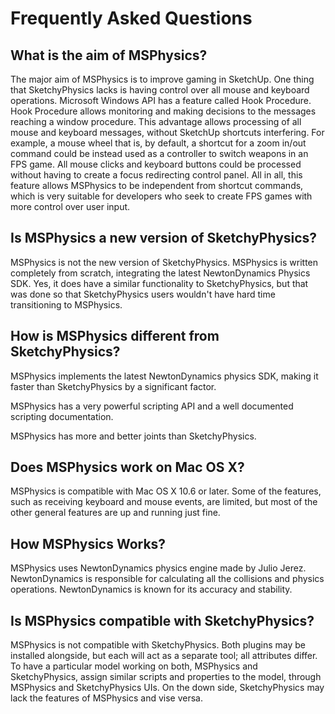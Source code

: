 # Frequently Asked Questions

## What is the aim of MSPhysics?
The major aim of MSPhysics is to improve gaming in SketchUp. One thing that
SketchyPhysics lacks is having control over all mouse and keyboard operations.
Microsoft Windows API has a feature called Hook Procedure. Hook Procedure allows
monitoring and making decisions to the messages reaching a window procedure.
This advantage allows processing of all mouse and keyboard messages, without
SketchUp shortcuts interfering. For example, a mouse wheel that is, by default,
a shortcut for a zoom in/out command could be instead used as a controller to
switch weapons in an FPS game. All mouse clicks and keyboard buttons could be
processed without having to create a focus redirecting control panel. All in
all, this feature allows MSPhysics to be independent from shortcut commands,
which is very suitable for developers who seek to create FPS games with more
control over user input.

## Is MSPhysics a new version of SketchyPhysics?
MSPhysics is not the new version of SketchyPhysics. MSPhysics is written
completely from scratch, integrating the latest NewtonDynamics Physics SDK. Yes,
it does have a similar functionality to SketchyPhysics, but that was done so that
SketchyPhysics users wouldn't have hard time transitioning to MSPhysics.

## How is MSPhysics different from SketchyPhysics?
MSPhysics implements the latest NewtonDynamics physics SDK, making it faster
than SketchyPhysics by a significant factor.

MSPhysics has a very powerful scripting API and a well documented scripting
documentation.

MSPhysics has more and better joints than SketchyPhysics.


## Does MSPhysics work on Mac OS X?
MSPhysics is compatible with Mac OS X 10.6 or later. Some of the features, such
as receiving keyboard and mouse events, are limited, but most of the other
general features are up and running just fine.


## How MSPhysics Works?
MSPhysics uses NewtonDynamics physics engine made by Julio Jerez. NewtonDynamics
is responsible for calculating all the collisions and physics operations.
NewtonDynamics is known for its accuracy and stability.


## Is MSPhysics compatible with SketchyPhysics?
MSPhysics is not compatible with SketchyPhysics. Both plugins may be installed
alongside, but each will act as a separate tool; all attributes differ. To have
a particular model working on both, MSPhysics and SketchyPhysics, assign similar
scripts and properties to the model, through MSPhysics and SketchyPhysics UIs.
On the down side, SketchyPhysics may lack the features of MSPhysics and vise
versa.
